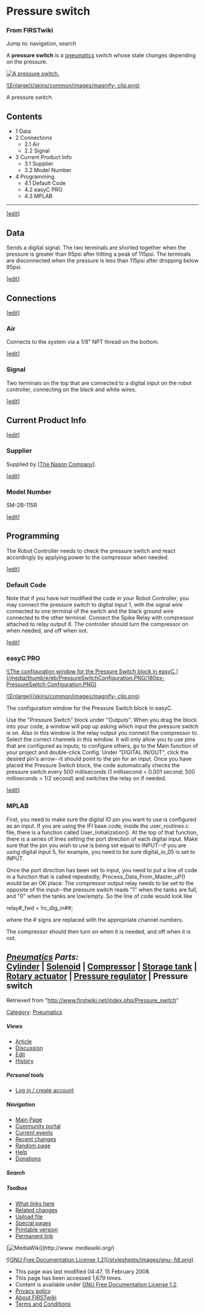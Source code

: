 # Pressure switch

### From FIRSTwiki

Jump to: navigation, search

A **pressure switch** is a [pneumatics](/index.php/Pneumatics "Pneumatics" )
switch whose state changes depending on the pressure.

[![A pressure
switch.](/media/6/6f/PressureSwitch.PNG)](/index.php/Image:PressureSwitch.PNG
"A pressure switch." )

[![Enlarge](/skins/common/images/magnify-
clip.png)](/index.php/Image:PressureSwitch.PNG "Enlarge" )

A pressure switch.

## Contents

  * 1 Data
  * 2 Connections
    * 2.1 Air
    * 2.2 Signal
  * 3 Current Product Info
    * 3.1 Supplier
    * 3.2 Model Number
  * 4 Programming
    * 4.1 Default Code
    * 4.2 easyC PRO
    * 4.3 MPLAB  
---  
  
[[edit](/index.php?title=Pressure_switch&action=edit&section=1 "Edit section:
Data" )]

## Data

Sends a digital signal. The two terminals are shorted together when the
pressure is greater than 95psi after hitting a peak of 115psi. The terminals
are disconnected when the pressure is less than 115psi after dropping below
95psi.

[[edit](/index.php?title=Pressure_switch&action=edit&section=2 "Edit section:
Connections" )]

## Connections

[[edit](/index.php?title=Pressure_switch&action=edit&section=3 "Edit section:
Air" )]

### Air

Connects to the system via a 1/8" NPT thread on the bottom.

[[edit](/index.php?title=Pressure_switch&action=edit&section=4 "Edit section:
Signal" )]

### Signal

Two terminals on the top that are connected to a digital input on the robot
controller, connecting on the black and white wires.

[[edit](/index.php?title=Pressure_switch&action=edit&section=5 "Edit section:
Current Product Info" )]

## Current Product Info

[[edit](/index.php?title=Pressure_switch&action=edit&section=6 "Edit section:
Supplier" )]

### Supplier

Supplied by [[The Nason Company](http://www.nasonptc.com
"http://www.nasonptc.com" )].

[[edit](/index.php?title=Pressure_switch&action=edit&section=7 "Edit section:
Model Number" )]

### Model Number

SM-2B-115R

[[edit](/index.php?title=Pressure_switch&action=edit&section=8 "Edit section:
Programming" )]

## Programming

The Robot Controller needs to check the pressure switch and react accordingly
by applying power to the compressor when needed.

[[edit](/index.php?title=Pressure_switch&action=edit&section=9 "Edit section:
Default Code" )]

### Default Code

Note that if you have not modified the code in your Robot Controller, you may
connect the pressure switch to digital input 1, with the signal wire connected
to one terminal of the switch and the black ground wire connected to the other
terminal. Connect the Spike Relay with compressor attached to relay output 8.
The controller should turn the compressor on when needed, and off when not.

[[edit](/index.php?title=Pressure_switch&action=edit&section=10 "Edit section:
easyC PRO" )]

### easyC PRO

[![The configuration window for the Pressure Switch block in
easyC.](/media/thumb/e/eb/PressureSwitchConfiguration.PNG/180px-PressureSwitch
Configuration.PNG)](/index.php/Image:PressureSwitchConfiguration.PNG "The
configuration window for the Pressure Switch block in easyC." )

[![Enlarge](/skins/common/images/magnify-
clip.png)](/index.php/Image:PressureSwitchConfiguration.PNG "Enlarge" )

The configuration window for the Pressure Switch block in easyC.

Use the "Pressure Switch" block under "Outputs". When you drag the block into
your code, a window will pop up asking which input the pressure switch is on.
Also in this window is the relay output you connect the compressor to. Select
the correct channels in this window. It will only allow you to use pins that
are configured as inputs; to configure others, go to the Main function of your
project and double-click Config. Under "DIGITAL IN/OUT", click the desired
pin's arrow--it should point to the pin for an input. Once you have placed the
Pressure Switch block, the code automatically checks the pressure switch every
500 milliseconds (1 millisecond = 0.001 second; 500 milliseconds = 1/2 second)
and switches the relay on if needed.

[[edit](/index.php?title=Pressure_switch&action=edit&section=11 "Edit section:
MPLAB" )]

### MPLAB

First, you need to make sure the digital IO pin you want to use is configured
as an input. If you are using the IFI base code, inside the user_routines.c
file, there is a function called User_Initialization(). At the top of that
function, there is a series of lines setting the port direction of each
digital input. Make sure that the pin you wish to use is being set equal to
INPUT--if you are using digital input 5, for example, you need to be sure
digital_io_05 is set to INPUT.

Once the port direction has been set to input, you need to put a line of code
in a function that is called repeatedly; Process_Data_From_Master_uP() would
be an OK place. The compressor output relay needs to be set to the opposite of
the input--the pressure switch reads "1" when the tanks are full, and "0" when
the tanks are low/empty. So the line of code would look like

relay#_fwd = !rc_dig_in##;

where the # signs are replaced with the appropriate channel numbers.

The compressor should then turn on when it is needed, and off when it is not.

_**[Pneumatics](/index.php/Pneumatics "Pneumatics" ) Parts:**_  
[Cylinder](/index.php/Cylinder "Cylinder" ) | [Solenoid](/index.php/Solenoid
"Solenoid" ) | [Compressor](/index.php/Compressor "Compressor" ) | [Storage
tank](/index.php/Storage_tank "Storage tank" ) | [Rotary
actuator](/index.php/Rotary_actuator "Rotary actuator" ) | [Pressure
regulator](/index.php/Pressure_regulator "Pressure regulator" ) | **Pressure
switch**  
---  
  
Retrieved from "<http://www.firstwiki.net/index.php/Pressure_switch>"

[Category](/index.php?title=Special:Categories&article=Pressure_switch
"Special:Categories" ): [Pneumatics](/index.php/Category:Pneumatics
"Category:Pneumatics" )

##### Views

  * [Article](/index.php/Pressure_switch)
  * [Discussion](/index.php?title=Talk:Pressure_switch&action=edit)
  * [Edit](/index.php?title=Pressure_switch&action=edit)
  * [History](/index.php?title=Pressure_switch&action=history)

##### Personal tools

  * [Log in / create account](/index.php?title=Special:Userlogin&returnto=Pressure_switch)

[](/index.php/Main_Page "Main Page" )

##### Navigation

  * [Main Page](/index.php/Main_Page)
  * [Community portal](/index.php/FIRSTwiki:Community_portal)
  * [Current events](/index.php/Current_events)
  * [Recent changes](/index.php/Special:Recentchanges)
  * [Random page](/index.php/Special:Random)
  * [Help](/index.php/Help:Contents)
  * [Donations](/index.php/FIRSTwiki:Site_support)

##### Search



##### Toolbox

  * [What links here](/index.php/Special:Whatlinkshere/Pressure_switch)
  * [Related changes](/index.php/Special:Recentchangeslinked/Pressure_switch)
  * [Upload file](/index.php/Special:Upload)
  * [Special pages](/index.php/Special:Specialpages)
  * [Printable version](/index.php?title=Pressure_switch&printable=yes)
  * [Permanent link](/index.php?title=Pressure_switch&oldid=65995)

[![MediaWiki](/skins/common/images/poweredby_mediawiki_88x31.png)](http://www.
mediawiki.org/)

[![GNU Free Documentation License 1.2](/stylesheets/images/gnu-
fdl.png)](http://www.gnu.org/copyleft/fdl.html)

  * This page was last modified 04:47, 15 February 2008.
  * This page has been accessed 1,679 times.
  * Content is available under [GNU Free Documentation License 1.2](http://www.gnu.org/copyleft/fdl.html "http://www.gnu.org/copyleft/fdl.html" ).
  * [Privacy policy](/index.php/FIRSTwiki:Privacy_policy "FIRSTwiki:Privacy policy" )
  * [About FIRSTwiki](/index.php/FIRSTwiki:About "FIRSTwiki:About" )
  * [Terms and Conditions](/index.php/FIRSTwiki:Terms_and_conditions "FIRSTwiki:Terms and conditions" )

